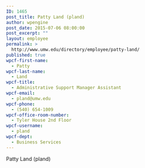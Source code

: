 ```yaml
---
ID: 1465
post_title: Patty Land (pland)
author: wpengine
post_date: 2015-07-06 08:00:00
post_excerpt: ""
layout: employee
permalink: >
  http://www.umw.edu/directory/employee/patty-land/
published: true
wpcf-first-name:
  - Patty
wpcf-last-name:
  - Land
wpcf-title:
  - Administrative Support Manager Assistant
wpcf-email:
  - pland@umw.edu
wpcf-phone:
  - (540) 654-1009
wpcf-office-room-number:
  - Tyler House 2nd Floor
wpcf-username:
  - pland
wpcf-dept:
  - Business Services
---
```

Patty Land (pland)
